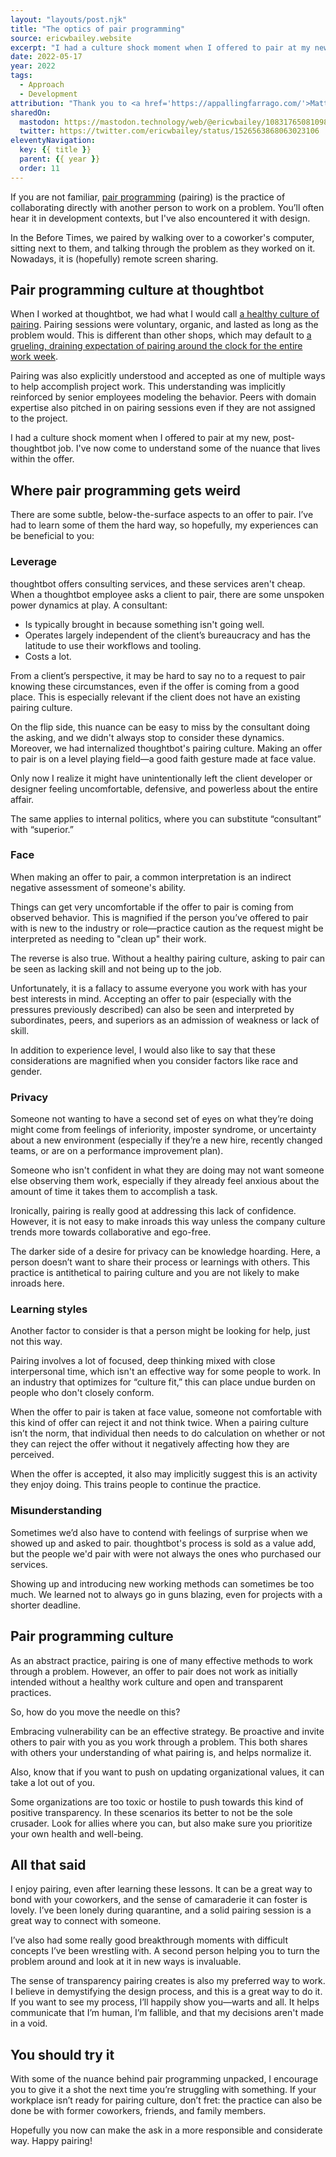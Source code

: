 ```yaml
---
layout: "layouts/post.njk"
title: "The optics of pair programming"
source: ericwbailey.website
excerpt: "I had a culture shock moment when I offered to pair at my new, post-thoughtbot job. I've now come to understand some of the nuance that lives within the offer"
date: 2022-05-17
year: 2022
tags:
  - Approach
  - Development
attribution: "Thank you to <a href='https://appallingfarrago.com/'>Matt Sumner</a> and my other former thoughtbot coworkers for the input, feedback, and pairing help."
sharedOn:
  mastodon: https://mastodon.technology/web/@ericwbailey/108317650810986888
  twitter: https://twitter.com/ericwbailey/status/1526563868063023106
eleventyNavigation:
  key: {{ title }}
  parent: {{ year }}
  order: 11
---
```


If you are not familiar, [pair programming](https://en.wikipedia.org/wiki/Pair_programming) (pairing) is the practice of collaborating directly with another person to work on a problem. You’ll often hear it in development contexts, but I've also encountered it with design.

In the Before Times, we paired by walking over to a coworker's computer, sitting next to them, and talking through the problem as they worked on it. Nowadays, it is (hopefully) remote screen sharing.

## Pair programming culture at thoughtbot

When I worked at thoughtbot, we had what I would call [a healthy culture of pairing](https://github.com/thoughtbot/guides/blob/main/working-together/README.md). Pairing sessions were voluntary, organic, and lasted as long as the problem would. This is different than other shops, which may default to [a grueling, draining expectation of pairing around the clock for the entire work week](https://www.simplermachines.com/the-mortifying-ordeal-of-pairing-all-day/).

Pairing was also explicitly understood and accepted as one of multiple ways to help accomplish project work. This understanding was implicitly reinforced by senior employees modeling the behavior. Peers with domain expertise also pitched in on pairing sessions even if they are not assigned to the project.

I had a culture shock moment when I offered to pair at my new, post-thoughtbot job. I've now come to understand some of the nuance that lives within the offer.

## Where pair programming gets weird

There are some subtle, below-the-surface aspects to an offer to pair. I’ve had to learn some of them the hard way, so hopefully, my experiences can be beneficial to you:

### Leverage

thoughtbot offers consulting services, and these services aren't cheap. When a thoughtbot employee asks a client to pair, there are some unspoken power dynamics at play. A consultant:

- Is typically brought in because something isn't going well.
- Operates largely independent of the client’s bureaucracy and has the latitude to use their workflows and tooling.
- Costs a lot.

From a client’s perspective, it may be hard to say no to a request to pair knowing these circumstances, even if the offer is coming from a good place. This is especially relevant if the client does not have an existing pairing culture.

On the flip side, this nuance can be easy to miss by the consultant doing the asking, and we didn't always stop to consider these dynamics. Moreover, we had internalized thoughtbot's pairing culture. Making an offer to pair is on a level playing field—a good faith gesture made at face value.

Only now I realize it might have unintentionally left the client developer or designer feeling uncomfortable, defensive, and powerless about the entire affair.

The same applies to internal politics, where you can substitute “consultant” with “superior.”

### Face

When making an offer to pair, a common interpretation is an indirect negative assessment of someone's ability.

Things can get very uncomfortable if the offer to pair is coming from observed behavior. This is magnified if the person you’ve offered to pair with is new to the industry or role—practice caution as the request might be interpreted as needing to "clean up" their work.

The reverse is also true. Without a healthy pairing culture, asking to pair can be seen as lacking skill and not being up to the job.

Unfortunately, it is a fallacy to assume everyone you work with has your best interests in mind. Accepting an offer to pair (especially with the pressures previously described) can also be seen and interpreted by subordinates, peers, and superiors as an admission of weakness or lack of skill.

In addition to experience level, I would also like to say that these considerations are magnified when you consider factors like race and gender.

### Privacy

Someone not wanting to have a second set of eyes on what they’re doing might come from feelings of inferiority, imposter syndrome, or uncertainty about a new environment (especially if they’re a new hire, recently changed teams, or are on a performance improvement plan).

Someone who isn't confident in what they are doing may not want someone else observing them work, especially if they already feel anxious about the amount of time it takes them to accomplish a task.

Ironically, pairing is really good at addressing this lack of confidence. However, it is not easy to make inroads this way unless the company culture trends more towards collaborative and ego-free.

The darker side of a desire for privacy can be knowledge hoarding. Here, a person doesn’t want to share their process or learnings with others. This practice is antithetical to pairing culture and you are not likely to make inroads here.

### Learning styles

Another factor to consider is that a person might be looking for help, just not this way.

Pairing involves a lot of focused, deep thinking mixed with close interpersonal time, which isn't an effective way for some people to work. In an industry that optimizes for “culture fit,” this can place undue burden on people who don't closely conform.

When the offer to pair is taken at face value, someone not comfortable with this kind of offer can reject it and not think twice. When a pairing culture isn’t the norm, that individual then needs to do calculation on whether or not they can reject the offer without it negatively affecting how they are perceived.

When the offer is accepted, it also may implicitly suggest this is an activity they enjoy doing. This trains people to continue the practice.

### Misunderstanding

Sometimes we’d also have to contend with feelings of surprise when we showed up and asked to pair. thoughtbot's process is sold as a value add, but the people we'd pair with were not always the ones who purchased our services.

Showing up and introducing new working methods can sometimes be too much. We learned not to always go in guns blazing, even for projects with a shorter deadline.

## Pair programming culture

As an abstract practice, pairing is one of many effective methods to work through a problem. However, an offer to pair does not work as initially intended without a healthy work culture and open and transparent practices.

So, how do you move the needle on this?

Embracing vulnerability can be an effective strategy. Be proactive and invite others to pair with you as you work through a problem. This both shares with others your understanding of what pairing is, and helps normalize it.

Also, know that if you want to push on updating organizational values, it can take a lot out of you.

Some organizations are too toxic or hostile to push towards this kind of positive transparency. In these scenarios its better to not be the sole crusader. Look for allies where you can, but also make sure you prioritize your own health and well-being.

## All that said

I enjoy pairing, even after learning these lessons. It can be a great way to bond with your coworkers, and the sense of camaraderie it can foster is lovely. I’ve been lonely during quarantine, and a solid pairing session is a great way to connect with someone.

I’ve also had some really good breakthrough moments with difficult concepts I’ve been wrestling with. A second person helping you to turn the problem around and look at it in new ways is invaluable.

The sense of transparency pairing creates is also my preferred way to work. I believe in demystifying the design process, and this is a great way to do it. If you want to see my process, I’ll happily show you—warts and all. It helps communicate that I’m human, I’m fallible, and that my decisions aren't made in a void.

## You should try it

With some of the nuance behind pair programming unpacked, I encourage you to give it a shot the next time you’re struggling with something. If your workplace isn’t ready for pairing culture, don’t fret: the practice can also be done be with former coworkers, friends, and family members.

Hopefully you now can make the ask in a more responsible and considerate way. Happy pairing!
